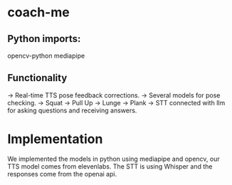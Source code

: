 # coach-me

## Python imports:
opencv-python
mediapipe

## Functionality
-> Real-time TTS pose feedback corrections.
-> Several models for pose checking.
  -> Squat
  -> Pull Up
  -> Lunge
  -> Plank
-> STT connected with llm for asking questions and receiving answers.

# Implementation
We implemented the models in python using mediapipe and opencv, our TTS model comes from elevenlabs. The STT is using Whisper and the responses come from the openai api.
